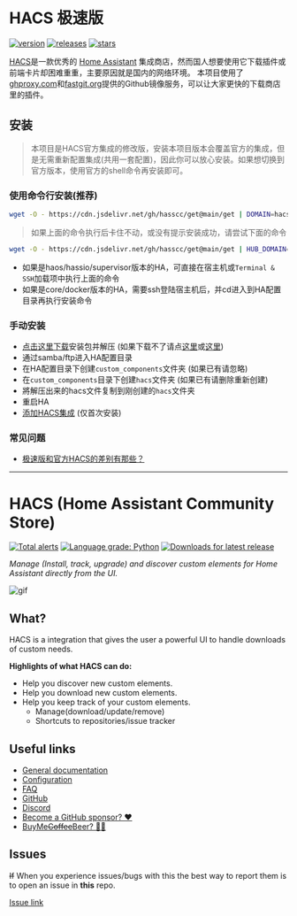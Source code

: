# HACS 极速版

[![version](https://img.shields.io/github/v/release/hacs-china/integration)](https://github.com/hacs-china/integration/releases/latest?include_prereleases)
[![releases](https://img.shields.io/github/downloads/hacs-china/integration/total)](https://github.com/hacs-china/integration/releases)
[![stars](https://img.shields.io/github/stars/hacs-china/integration)](https://github.com/hacs-china/integration/stargazers)

[HACS](https://hacs.xyz)是一款优秀的 [Home Assistant](https://www.home-assistant.io) 集成商店，然而国人想要使用它下载插件或前端卡片却困难重重，主要原因就是国内的网络环境。
本项目使用了[ghproxy.com](https://ghproxy.com)和[fastgit.org](https://fastgit.org)提供的Github镜像服务，可以让大家更快的下载商店里的插件。

## 安装

> 本项目是HACS官方集成的修改版，安装本项目版本会覆盖官方的集成，但是无需重新配置集成(共用一套配置)，因此你可以放心安装。如果想切换到官方版本，使用官方的shell命令再安装即可。

### 使用命令行安装(推荐)

```bash
wget -O - https://cdn.jsdelivr.net/gh/hasscc/get@main/get | DOMAIN=hacs REPO_PATH=hacs-china/integration ARCHIVE_TAG=china bash -
```

> 如果上面的命令执行后卡住不动，或没有提示安装成功，请尝试下面的命令

```bash
wget -O - https://cdn.jsdelivr.net/gh/hasscc/get@main/get | HUB_DOMAIN=ghproxy.com/github.com DOMAIN=hacs REPO_PATH=hacs-china/integration ARCHIVE_TAG=china bash -
```

- 如果是haos/hassio/supervisor版本的HA，可直接在宿主机或`Terminal & SSH`加载项中执行上面的命令
- 如果是core/docker版本的HA，需要ssh登陆宿主机后，并cd进入到HA配置目录再执行安装命令

### 手动安装

- [点击这里下载](https://github.com/hacs-china/integration/releases/latest/download/hacs.zip)安装包并解压 (如果下载不了请点[这里](https://ghproxy.com/github.com/hacs-china/integration/releases/latest/download/hacs.zip)或[这里](https://hub.fastgit.xyz/hacs-china/integration/releases/latest/download/hacs.zip))
- 通过samba/ftp进入HA配置目录
- 在HA配置目录下创建`custom_components`文件夹 (如果已有请忽略)
- 在`custom_components`目录下创建`hacs`文件夹 (如果已有请删除重新创建)
- 將解压出来的hacs文件复制到刚创建的`hacs`文件夹
- 重启HA
- [添加HACS集成](https://my.home-assistant.io/redirect/config_flow_start/?domain=hacs) (仅首次安装)


### 常见问题

- [极速版和官方HACS的差别有那些？](https://github.com/hacs-china/integration/compare/main...china)


------


# HACS (Home Assistant Community Store)

[![Total alerts](https://img.shields.io/lgtm/alerts/g/hacs/integration.svg?logo=lgtm&logoWidth=18)](https://lgtm.com/projects/g/hacs/integration/alerts/)
[![Language grade: Python](https://img.shields.io/lgtm/grade/python/g/hacs/integration.svg?logo=lgtm&logoWidth=18)](https://lgtm.com/projects/g/hacs/integration/context:python)
[![Downloads for latest release](https://img.shields.io/github/downloads/hacs/integration/latest/total.svg)](https://github.com/hacs/integration/releases/latest)

_Manage (Install, track, upgrade) and discover custom elements for Home Assistant directly from the UI._

![gif](https://raw.githubusercontent.com/hacs/documentation/master/static/img/demo.gif)

## What?

HACS is a integration that gives the user a powerful UI to handle downloads of custom needs.

**Highlights of what HACS can do:**

- Help you discover new custom elements.
- Help you download new custom elements.
- Help you keep track of your custom elements.
  - Manage(download/update/remove)
  - Shortcuts to repositories/issue tracker

## Useful links

- [General documentation](https://hacs.xyz/)
- [Configuration](https://hacs.xyz/docs/configuration/basic)
- [FAQ](https://hacs.xyz/docs/faq/what)
- [GitHub](https://github.com/hacs)
- [Discord](https://discord.gg/apgchf8)
- [Become a GitHub sponsor? ❤️](https://github.com/sponsors/ludeeus)
- [BuyMe~~Coffee~~Beer? 🍺🙈](https://buymeacoffee.com/ludeeus)


## Issues

~~If~~ When you experience issues/bugs with this the best way to report them is to open an issue in **this** repo.

[Issue link](https://hacs.xyz/docs/issues)
